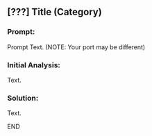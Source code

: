 ## [???] Title (Category)

### Prompt:
Prompt Text. (NOTE: Your port may be different)

### Initial Analysis:
Text.

### Solution:
Text.

END
